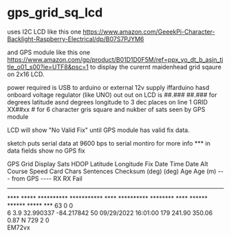 # gps_grid_sq_lcd

uses I2C LCD like this one
https://www.amazon.com/GeeekPi-Character-Backlight-Raspberry-Electrical/dp/B07S7PJYM6

and GPS module like this one
https://www.amazon.com/gp/product/B01D1D0F5M/ref=ppx_yo_dt_b_asin_title_o01_s00?ie=UTF8&psc=1
to display the curernt maidenhead grid sqaure on 2x16 LCD.

power required is USB to arduino or external 12v supply iffarduino hasd onboard voltage regulator (like UNO)
out out on LCD is
 ##.### ##.### for degrees latitude asnd degrees longitude to 3 dec places on line 1
 GRID XX##xx  # for 6 character gris square and nukber of sats seen by GPS module
 
 LCD will show "No Valid Fix"  until GPS module has valid fix data.
 
 sketch puts serial data at 9600 bps to serial montiro for more info
 *** in data fields show no GPS fix
 
GPS Grid Display
Sats HDOP  Latitude   Longitude   Fix  Date       Time     Date Alt    Course Speed Card  Chars Sentences Checksum
          (deg)      (deg)       Age                      Age  (m)    --- from GPS ----  RX    RX        Fail


 
------------------------------------------------------------------------------------------------------------------
**** ***** ********** *********** **** ********** ******** **** ****** ****** ***** ***   63    0         0        
6    3.9   32.990337  -84.217842  50   09/29/2022 16:01:00 179  241.90 350.06 0.87  N     729   2         0        
EM72vx


